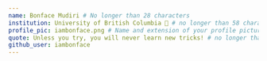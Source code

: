 ```yaml
---
name: Bonface Mudiri # No longer than 28 characters
institution: University of British Columbia 🚩 # no longer than 58 characters
profile_pic: iambonface.png # Name and extension of your profile picture(ex. mona.png) The picture must be squared and 544px on width and height.
quote: Unless you try, you will never learn new tricks! # no longer than 100 characters, avoid using quotes(") to guarantee the format remains the same.
github_user: iambonface
---
```




